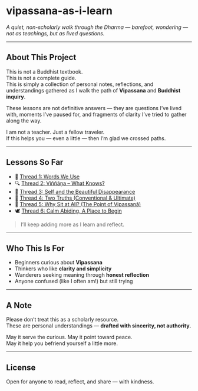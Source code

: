 # vipassana-as-i-learn

*A quiet, non-scholarly walk through the Dharma — barefoot, wondering — not as teachings, but as lived questions.*

---

## About This Project

This is not a Buddhist textbook.  
This is not a complete guide.  
This is simply a collection of personal notes, reflections, and understandings gathered as I walk the path of **Vipassana** and **Buddhist inquiry**.

These lessons are not definitive answers — they are questions I’ve lived with, moments I’ve paused for, and fragments of clarity I’ve tried to gather along the way.

I am not a teacher. Just a fellow traveler.  
If this helps you — even a little — then I’m glad we crossed paths.

---

## Lessons So Far
- 🪷 [Thread 1: Words We Use](./thread-1-terminology.html)
- 🔍 [Thread 2: Viññāṇa – What Knows?](./thread-2-vinnana.html)
- 🌱 [Thread 3: Self and the Beautiful Disappearance](./thread-3-non-self.html)
- 🌊 [Thread 4: Two Truths (Conventional & Ultimate)](./thread-4-truths.html)
- 🧘 [Thread 5: Why Sit at All? (The Point of Vipassanā)](./thread-5-vipassana.html)
- 🕊️ [Thread 6: Calm Abiding, A Place to Begin](./thread-6-calm-abiding.html)

> I’ll keep adding more as I learn and reflect.

---

## Who This Is For

- Beginners curious about **Vipassana**
- Thinkers who like **clarity and simplicity**
- Wanderers seeking meaning through **honest reflection**
- Anyone confused (like I often am!) but still trying

---

## A Note

Please don’t treat this as a scholarly resource.  
These are personal understandings — **drafted with sincerity, not authority.**

May it serve the curious. May it point toward peace.  
May it help you befriend yourself a little more.

---

## License

Open for anyone to read, reflect, and share — with kindness.
